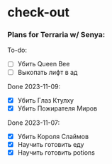 # check-out

### Plans for Terraria w/ Senya: 

To-do: 
- [ ] Убить Queen Bee
- [ ] Выкопать лифт в ад

Done 2023-11-09: 
- [x] Убить Глаз Ктулху
- [x] Убить Пожирателя Миров

Done 2023-11-07: 
- [x] Убить Короля Слаймов
- [x] Научить готовить еду
- [x] Научить готовить potions

